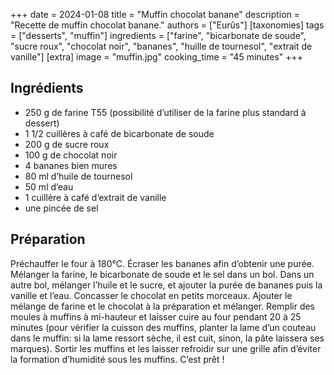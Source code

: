 +++
date = 2024-01-08
title = "Muffin chocolat banane"
description = "Recette de muffin chocolat banane."
authors = ["Eurûs"]
[taxonomies]
tags = ["desserts", "muffin"]
ingredients = ["farine", "bicarbonate de soude", "sucre roux", "chocolat noir", "bananes", "huille de tournesol", "extrait de vanille"]
[extra]
image = "muffin.jpg"
cooking_time = "45 minutes"
+++

## Ingrédients

* 250 g de farine T55 (possibilité d’utiliser de la farine plus standard à dessert)
* 1 1/2 cuillères à café de bicarbonate de soude
* 200 g de sucre roux
* 100 g de chocolat noir
* 4 bananes bien mures
* 80 ml d’huile de tournesol
* 50 ml d’eau
* 1 cuillère à café d’extrait de vanille
* une pincée de sel

## Préparation

Préchauffer le four à 180°C.
Écraser les bananes afin d’obtenir une purée.
Mélanger la farine, le bicarbonate de soude et le sel dans un bol.
Dans un autre bol, mélanger l’huile et le sucre, et ajouter la purée de bananes puis la vanille et l’eau.
Concasser le chocolat en petits morceaux.
Ajouter le mélange de farine et le chocolat à la préparation et mélanger.
Remplir des moules à muffins à mi-hauteur et laisser cuire au four pendant 20 à 25 minutes (pour vérifier la cuisson des muffins, planter la lame d’un couteau dans le muffin: si la lame ressort sèche, il est cuit, sinon, la pâte laissera ses marques).
Sortir les muffins et les laisser refroidir sur une grille afin d’éviter la formation d’humidité sous les muffins.
C’est prêt !
